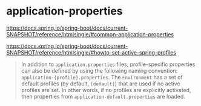 # application-properties

https://docs.spring.io/spring-boot/docs/current-SNAPSHOT/reference/htmlsingle/#common-application-properties

https://docs.spring.io/spring-boot/docs/current-SNAPSHOT/reference/htmlsingle/#howto-set-active-spring-profiles

>In addition to `application.properties` files, profile-specific properties can also be defined by using the following naming convention: `application-{profile}.properties`. The `Environment` has a set of default profiles (by default, `[default]`) that are used if no active profiles are set. In other words, if no profiles are explicitly activated, then properties from `application-default.properties` are loaded.